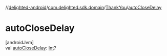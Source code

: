 //[delighted-android](../../../index.md)/[com.delighted.sdk.domain](../index.md)/[ThankYou](index.md)/[autoCloseDelay](auto-close-delay.md)

# autoCloseDelay

[androidJvm]\
val [autoCloseDelay](auto-close-delay.md): [Int](https://kotlinlang.org/api/latest/jvm/stdlib/kotlin/-int/index.html)?
